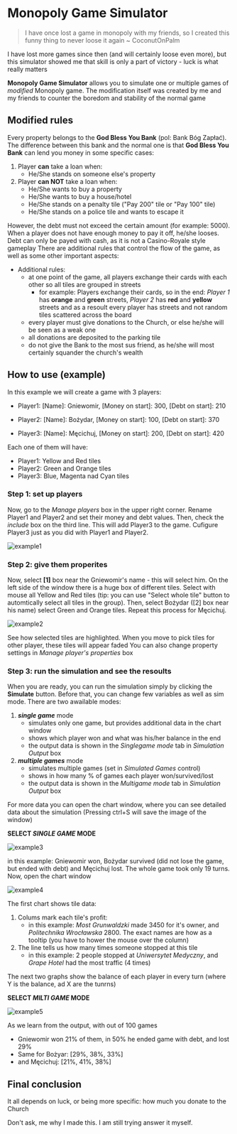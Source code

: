 # Monopoly Game Simulator
>I have once lost a game in monopoly with my friends, so I created this funny thing to never loose it again
> ~ CoconutOnPalm

I have lost more games since then (and will certainly loose even more), but this simulator showed me that skill is only a part of victory - luck is what really matters

**Monopoly Game Simulator** allows you to simulate one or multiple games of *modified* Monopoly game. The modification itself was created by me and my friends to counter the boredom and stability of the normal game

## Modified rules
Every property belongs to the **God Bless You Bank** (pol: Bank Bóg Zapłać). The difference between this bank and the normal one is that **God Bless You Bank** can lend you money in some specific cases:
1. Player **can** take a loan when:
   - He/She stands on someone else's property
2. Player **can NOT** take a loan when:
   - He/She wants to buy a property
   - He/She wants to buy a house/hotel
   - He/She stands on a penalty tile ("Pay 200" tile or "Pay 100" tile)
   - He/She stands on a police tile and wants to escape it

However, the debt must not exceed the certain amount (for example: 5000). When a player does not have enough money to pay it off, he/she looses. Debt can only be payed with cash, as it is not a Casino-Royale style gameplay
There are additional rules that control the flow of the game, as well as some other important aspects:
- Additional rules:
  - at one point of the game, all players exchange their cards with each other so all tiles are grouped in streets
    - for example: Players exchange their cards, so in the end: *Player 1* has **orange** and **green** streets, *Player 2* has **red** and **yellow** streets and as a resoult every player has streets and not random tiles scattered across the board
  - every player must give donations to the Church, or else he/she will be seen as a weak one
  - all donations are deposited to the parking tile
  - do not give the Bank to the most sus friend, as he/she will most certainly squander the church's wealth
 
## How to use (example)
In this example we will create a game with 3 players:
- Player1: [Name]: Gniewomir, [Money on start]: 300, [Debt on start]: 210

- Player2: [Name]: Bożydar,   [Money on start]: 100, [Debt on start]: 370
- Player3: [Name]: Męcichuj,  [Money on start]: 200, [Debt on start]: 420

Each one of them will have:
- Player1: Yellow and Red tiles
- Player2: Green and Orange tiles
- Player3: Blue, Magenta nad Cyan tiles

### Step 1: set up players
Now, go to the *Manage players* box in the upper right corner. Rename Player1 and Player2 and set their money and debt values. Then, check the *include* box on the third line. This will add Player3 to the game. Cufigure Player3 just as you did with Player1 and Player2. 

![example1](https://github.com/CoconutOnPalm/Monopoly-Game-Simulator/assets/62422875/748df19a-3594-42f9-8984-e3b8740840e6)

### Step 2: give them properites
Now, select **[1]** box near the Gniewomir's name - this will select him. On the left side of the window there is a huge box of different tiles. Select with mouse all Yellow and Red tiles (tip: you can use "Select whole tile" button to automtically select all tiles in the group). Then, select Bożydar ([2] box near his name) select Green and Orange tiles. Repeat this process for Męcichuj. 

![example2](https://github.com/CoconutOnPalm/Monopoly-Game-Simulator/assets/62422875/f6c3b2df-921e-4b88-9e4d-cf73284ab5a0)

See how selected tiles are highlighted. When you move to pick tiles for other player, these tiles will appear faded
You can also change property settings in *Manage player's properties* box

### Step 3: run the simulation and see the resoults
When you are ready, you can run the simulation simply by clicking the **Simulate** button. Before that, you can change few variables as well as sim mode. There are two awailable modes:
1. ***single game*** mode
   - simulates only one game, but provides additional data in the chart window
   - shows which player won and what was his/her balance in the end
   - the output data is shown in the *Singlegame mode* tab in *Simulation Output* box
2. ***multiple games*** mode
   - simulates multiple games (set in *Simulated Games* control)
   - shows in how many % of games each player won/survived/lost
   - the output data is shown in the *Multigame mode* tab in *Simulation Output* box

For more data you can open the chart window, where you can see detailed data about the simulation (Pressing ctrl+S will save the image of the window)

**SELECT *SINGLE GAME* MODE**

![example3](https://github.com/CoconutOnPalm/Monopoly-Game-Simulator/assets/62422875/61539a0f-cfca-4ba1-97f3-8d331ba1c523)

in this example: Gniewomir won, Bożydar survived (did not lose the game, but ended with debt) and Męcichuj lost. The whole game took only 19 turns.
Now, open the chart window

![example4](https://github.com/CoconutOnPalm/Monopoly-Game-Simulator/assets/62422875/b5de773e-f8bb-414e-b4b9-fe869a943773)

The first chart shows tile data: 
1. Colums mark each tile's profit:
   - in this example: *Most Grunwaldzki* made 3450 for it's owner, and *Politechnika Wrocławska* 2800. The exact names are how as a tooltip (you have to hower the mouse over the column)
2. The line tells us how many times someone stopped at this tile
   - in this example: 2 people stopped at *Uniwersytet Medyczny*, and *Grape Hotel* had the most traffic (4 times)
  
The next two graphs show the balance of each player in every turn (where Y is the balance, ad X are the tunrns) 

**SELECT *MILTI GAME* MODE**

![example5](https://github.com/CoconutOnPalm/Monopoly-Game-Simulator/assets/62422875/b17bfca8-0d59-4849-8ee9-f495b6e884fa)

As we learn from the output, with out of 100 games
* Gniewomir won 21% of them, in 50% he ended game with debt, and lost 29%
* Same for Bożyar: [29%, 38%, 33%]
* and Męcichuj: [21%, 41%, 38%]

## Final conclusion
It all depends on luck, or being more specific: how much you donate to the Church

Don't ask, me why I made this. I am still trying answer it myself.
